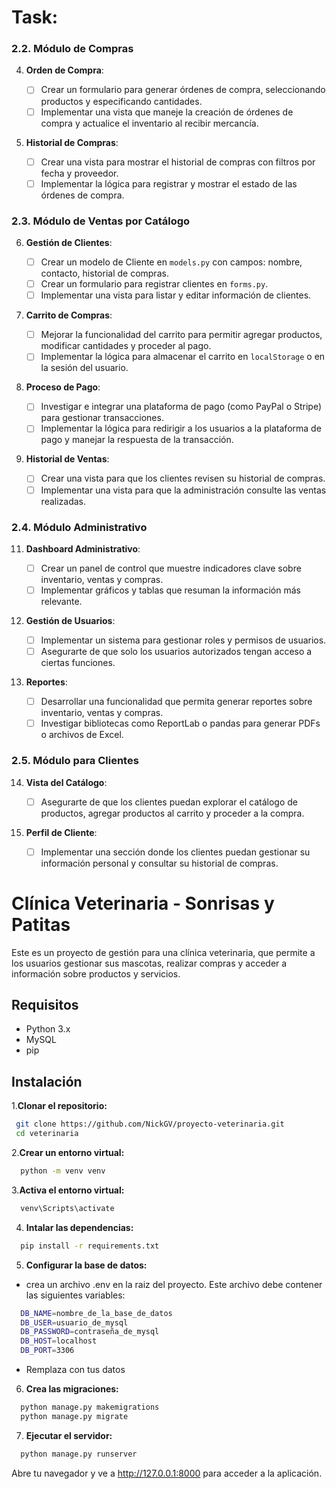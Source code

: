 # Task:

### 2.2. Módulo de Compras

4. **Orden de Compra**:
    
    - [ ] Crear un formulario para generar órdenes de compra, seleccionando productos y especificando cantidades.
    - [ ] Implementar una vista que maneje la creación de órdenes de compra y actualice el inventario al recibir mercancía.

5. **Historial de Compras**:
    
    - [ ] Crear una vista para mostrar el historial de compras con filtros por fecha y proveedor.
    - [ ] Implementar la lógica para registrar y mostrar el estado de las órdenes de compra.

### 2.3. Módulo de Ventas por Catálogo

6. **Gestión de Clientes**:
    
    - [ ] Crear un modelo de Cliente en `models.py` con campos: nombre, contacto, historial de compras.
    - [ ] Crear un formulario para registrar clientes en `forms.py`.
    - [ ] Implementar una vista para listar y editar información de clientes.

8. **Carrito de Compras**:
    
    - [ ] Mejorar la funcionalidad del carrito para permitir agregar productos, modificar cantidades y proceder al pago.
    - [ ] Implementar la lógica para almacenar el carrito en `localStorage` o en la sesión del usuario.
9. **Proceso de Pago**:
    
    - [ ] Investigar e integrar una plataforma de pago (como PayPal o Stripe) para gestionar transacciones.
    - [ ] Implementar la lógica para redirigir a los usuarios a la plataforma de pago y manejar la respuesta de la transacción.
10. **Historial de Ventas**:
    
    - [ ] Crear una vista para que los clientes revisen su historial de compras.
    - [ ] Implementar una vista para que la administración consulte las ventas realizadas.

### 2.4. Módulo Administrativo

11. **Dashboard Administrativo**:
    
    - [ ] Crear un panel de control que muestre indicadores clave sobre inventario, ventas y compras.
    - [ ] Implementar gráficos y tablas que resuman la información más relevante.
12. **Gestión de Usuarios**:
    
    - [ ] Implementar un sistema para gestionar roles y permisos de usuarios.
    - [ ] Asegurarte de que solo los usuarios autorizados tengan acceso a ciertas funciones.
13. **Reportes**:
    
    - [ ] Desarrollar una funcionalidad que permita generar reportes sobre inventario, ventas y compras.
    - [ ] Investigar bibliotecas como ReportLab o pandas para generar PDFs o archivos de Excel.

### 2.5. Módulo para Clientes

14. **Vista del Catálogo**:
    
    - [ ] Asegurarte de que los clientes puedan explorar el catálogo de productos, agregar productos al carrito y proceder a la compra.
15. **Perfil de Cliente**:
    
    - [ ] Implementar una sección donde los clientes puedan gestionar su información personal y consultar su historial de compras.
    
# Clínica Veterinaria - Sonrisas y Patitas

Este es un proyecto de gestión para una clínica veterinaria, que permite a los usuarios gestionar sus mascotas, realizar compras y acceder a información sobre productos y servicios.

## Requisitos

- Python 3.x
- MySQL
- pip

## Instalación

1.**Clonar el repositorio:**

```bash
 git clone https://github.com/NickGV/proyecto-veterinaria.git
 cd veterinaria
```

2.**Crear un entorno virtual:**

```bash
  python -m venv venv
```

3.**Activa el entorno virtual:**

```bash
  venv\Scripts\activate
```

4. **Intalar las dependencias:**

```bash
  pip install -r requirements.txt
```

5. **Configurar la base de datos:**
- crea un archivo .env en la raiz del proyecto. Este archivo debe contener las siguientes variables:

```bash
  DB_NAME=nombre_de_la_base_de_datos
  DB_USER=usuario_de_mysql
  DB_PASSWORD=contraseña_de_mysql
  DB_HOST=localhost
  DB_PORT=3306
```

- Remplaza con tus datos

6. **Crea las migraciones:** 
```bash
  python manage.py makemigrations
  python manage.py migrate
```

7. **Ejecutar el servidor:**

```bash
  python manage.py runserver
```

Abre tu navegador y ve a http://127.0.0.1:8000 para acceder a la aplicación.